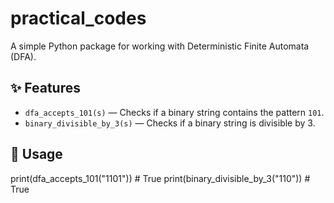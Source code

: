 # practical_codes

A simple Python package for working with Deterministic Finite Automata (DFA).

## ✨ Features

- `dfa_accepts_101(s)` — Checks if a binary string contains the pattern `101`.
- `binary_divisible_by_3(s)` — Checks if a binary string is divisible by 3.

## 🧠 Usage

print(dfa_accepts_101("1101"))      # True
print(binary_divisible_by_3("110")) # True
